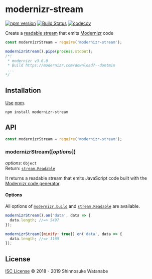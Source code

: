 # modernizr-stream

[![npm version](https://img.shields.io/npm/v/modernizr-stream.svg)](https://www.npmjs.com/package/modernizr-stream)
[![Build Status](https://travis-ci.com/shinnn/modernizr-stream.svg?branch=master)](https://travis-ci.com/shinnn/modernizr-stream)
[![codecov](https://codecov.io/gh/shinnn/modernizr-stream/branch/master/graph/badge.svg)](https://codecov.io/gh/shinnn/modernizr-stream)

Create a [readable stream](https://nodejs.org/api/stream.html#stream_class_stream_readable) that emits [Modernizr](https://modernizr.com/) code

```javascript
const modernizrStream = require('modernizr-stream');

modernizrStream().pipe(process.stdout);
/*!
 * modernizr v3.6.0
 * Build https://modernizr.com/download?--dontmin
 ...
*/
```

## Installation

[Use](https://docs.npmjs.com/cli/install) [npm](https://docs.npmjs.com/about-npm/).

```
npm install modernizr-stream
```

## API

```javascript
const modernizrStream = require('modernizr-stream');
```

### modernizrStream([*options*])

*options*: `Object`  
Return: [`stream.Readable`](https://nodejs.org/api/stream.html#stream_class_stream_readable_1)

It returns a readable stream that emits JavaScript code built with the [Modernizr code generator](https://www.npmjs.com/package/modernizr#building).

#### Options

All options of [`modernizr.build`](https://github.com/Modernizr/Modernizr#building) and [`stream.Readable`](https://nodejs.org/api/stream.html#stream_new_stream_readable_options) are available.

```javascript
modernizrStream().on('data', data => {
  data.length; //=> 5497
});

modernizrStream({minify: true}).on('data', data => {
  data.length; //=> 1165
});
```

## License

[ISC License](./LICENSE) © 2018 - 2019 Shinnosuke Watanabe
